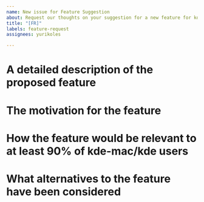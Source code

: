 ```yaml
---
name: New issue for Feature Suggestion
about: Request our thoughts on your suggestion for a new feature for kde-mac/kde.
title: "[FR]"
labels: feature-request
assignees: yurikoles

---
```


<!-- Please fill these sections with the relevant information: -->

# A detailed description of the proposed feature

<!-- replace me -->

# The motivation for the feature

<!-- replace me -->

# How the feature would be relevant to at least 90% of kde-mac/kde users

<!-- (if it's not: do not open a feature request) -->

# What alternatives to the feature have been considered

<!-- replace me -->

<!-- We will close this issue or ask you to create a pull-request if it's something the maintainers are not actively planning to work on. -->
